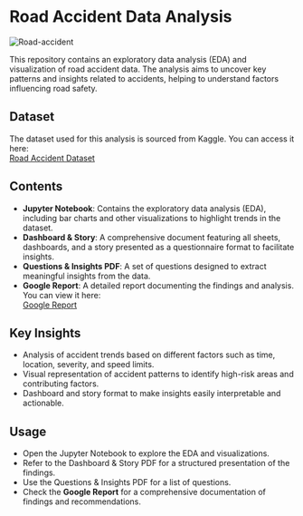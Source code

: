 # Road Accident Data Analysis  

![Road-accident](https://github.com/user-attachments/assets/6a0cd54d-acb6-4e67-871a-5f50330fd7ac)  

This repository contains an exploratory data analysis (EDA) and visualization of road accident data. The analysis aims to uncover key patterns and insights related to accidents, helping to understand factors influencing road safety.  

## Dataset  
The dataset used for this analysis is sourced from Kaggle. You can access it here:  
<a href="https://www.kaggle.com/datasets/xavierberge/road-accident-dataset/data" target="_blank">Road Accident Dataset</a>  

## Contents  

- **Jupyter Notebook**: Contains the exploratory data analysis (EDA), including bar charts and other visualizations to highlight trends in the dataset.  
- **Dashboard & Story**: A comprehensive document featuring all sheets, dashboards, and a story presented as a questionnaire format to facilitate insights.  
- **Questions & Insights PDF**: A set of questions designed to extract meaningful insights from the data.  
- **Google Report**: A detailed report documenting the findings and analysis. You can view it here:  
  <a href="https://docs.google.com/document/d/1ZeQiM_WD8jKCqwzhHgLYepqopYHI3gXz_-C8aklTC4w/edit?usp=sharing" target="_blank">Google Report</a>  

## Key Insights  

- Analysis of accident trends based on different factors such as time, location, severity, and speed limits.  
- Visual representation of accident patterns to identify high-risk areas and contributing factors.  
- Dashboard and story format to make insights easily interpretable and actionable.  

## Usage  

- Open the Jupyter Notebook to explore the EDA and visualizations.  
- Refer to the Dashboard & Story PDF for a structured presentation of the findings.  
- Use the Questions & Insights PDF for a list of questions.  
- Check the **Google Report** for a comprehensive documentation of findings and recommendations.
